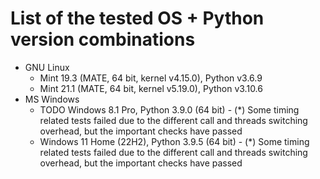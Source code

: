 # List of the tested OS + Python version combinations

* GNU Linux
  * Mint 19.3 (MATE, 64 bit, kernel v4.15.0), Python v3.6.9
  * Mint 21.1 (MATE, 64 bit, kernel v5.19.0), Python v3.10.6
* MS Windows
  * TODO Windows 8.1 Pro, Python 3.9.0 (64 bit) - (*) Some timing related tests failed due to the different call and threads switching overhead, but the important checks have passed
  * Windows 11 Home (22H2), Python 3.9.5 (64 bit) - (*) Some timing related tests failed due to the different call and threads switching overhead, but the important checks have passed
